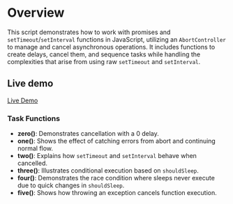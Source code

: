 # Overview
This script demonstrates how to work with promises and `setTimeout`/`setInterval` functions in JavaScript, utilizing an `AbortController` to manage and cancel asynchronous operations. It includes functions to create delays, cancel them, and sequence tasks while handling the complexities that arise from using raw `setTimeout` and `setInterval`.

## Live demo
[Live Demo](https://raigorx.github.io/Promises-JS/)

### Task Functions
- **zero()**: Demonstrates cancellation with a 0 delay.
- **one()**: Shows the effect of catching errors from abort and continuing normal flow.
- **two()**: Explains how `setTimeout` and `setInterval` behave when cancelled.
- **three()**: Illustrates conditional execution based on `shouldSleep`.
- **four()**: Demonstrates the race condition where sleeps never execute due to quick changes in `shouldSleep`.
- **five()**: Shows how throwing an exception cancels function execution.
